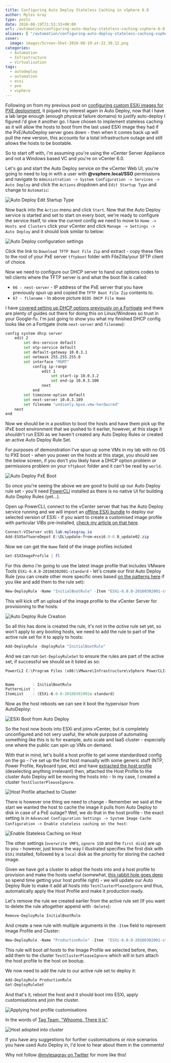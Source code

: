 ```yaml
---
title: Configuring Auto Deploy Stateless Caching in vSphere 6.0
author: Myles Gray
type: posts
date: 2016-08-19T21:53:33+00:00
url: /automation/configuring-auto-deploy-stateless-caching-vsphere-6-0
aliases: [ "/automation/configuring-auto-deploy-stateless-caching-vsphere-6-0/amp" ]
cover:
  image: images/Screen-Shot-2016-08-19-at-22.39.12.png
categories:
  - Automation
  - Infrastructure
  - Virtualisation
tags:
  - autodeploy
  - automation
  - esxi
  - pxe
  - vsphere
---
```


Following on from my previous post on [configuring custom ESXi images for PXE deployment][1], it piqued my interest again in Auto Deploy, now that I have a lab large enough (enough physical failure domains) to justify auto-deploy I figured i'd give it another go. I have chosen to implement stateless caching as it will allow the hosts to boot from the last used ESXi image they had if the PxE/AutoDeploy server goes down - then when it comes back up will pull the new version, this accounts for a total infrastructure outage and still allows the hosts to be bootable.

So to start off with, i'm assuming you're using the vCenter Server Appliance and not a Windows based VC and you're on vCenter 6.0.

Let's go and start the Auto Deploy service on the vCenter Web UI, you're going to need to log in with a user with **@vsphere.local/SSO** permissions and navigate to `Administration -> System Configuration -> Services -> Auto Deploy` and click the `Actions` dropdown and `Edit Startup Type` and change to `Automatic`:

![Auto Deploy Edit Startup Type][2]

Now back into the `Action` menu and click `Start`. Now that the Auto Deploy service is started and set to start on every boot, we're ready to configure the service itself, to view the current config we need to move to `Home -> Hosts and Clusters` click your vCenter and click `Manage -> Settings -> Auto Deploy` and it should look similar to below:

![Auto Deploy configuration settings][3]

Click the link to `Download TFTP Boot File Zip` and extract - copy these files to the root of your PxE server `tftpboot` folder with FileZilla/your SFTP client of choice.

Now we need to configure our DHCP server to hand out options codes to tell clients where the TFTP server is and what the boot file is called:

* `66 - next-server` - IP address of the PxE server that you have previously spun up and copied the `TFTP Boot File Zip` contents to.
* `67 - filename` - In above picture `BIOS DHCP File Name`

I have [covered setting up DHCP options previously on a Fortigate][4] and there are plenty of guides out there for doing this on Linux/Windows so trust in your Google-fu. I'm just going to show you what my finished DHCP config looks like on a Fortigate (note `next-server` and `filename`):

```sh
config system dhcp server
    edit 2
        set dns-service default
        set ntp-service default
        set default-gateway 10.0.3.1
        set netmask 255.255.255.0
        set interface "MGMT"
            config ip-range
                edit 1
                    set start-ip 10.0.3.2
                    set end-ip 10.0.3.100
                next
            end
        set timezone-option default
        set next-server 10.0.3.189
        set filename "undionly.kpxe.vmw-hardwired"
    next
end
```

Now we should be in a position to boot the hosts and have them pick up the iPxE boot environment that we pushed to it earlier, however, at this stage it shouldn't run ESXi as we haven't created any Auto Deploy Rules or created an active Auto Deploy Rule Set.

For purposes of demonstration I've spun up some VMs in my lab with no OS to PXE boot - when you power on the hosts at this stage, you should see the below screen, if you don't you likely have a DHCP option problem or permissions problem on your `tftpboot` folder and it can't be read by `world`.

![Auto Deploy PxE Boot][5]

So once you're seeing the above we are good to build up our Auto Deploy rule set - you'll need [PowerCLI][6] installed as there is no native UI for building Auto Deploy Rules (yet...).

Open up PowerCLI, connect to the vCenter server that has the Auto Deploy service running and we will import an [offline ESXi bundle][7] to deploy our selected version of ESXi - if you want to create a customised image profile with particular VIBs pre-installed, [check my article on that here][1].

```powershell
Connect-VIServer vc01.lab.mylesgray.io
Add-ESXSoftwareDepot E:\DL\update-from-esxi6.0-6.0_update02.zip
```

Now we can get the `Name` field of the image profiles included

```powershell
Get-ESXImageProfile | fl
```

For this demo i'm going to use the latest image profile that includes VMware Tools `ESXi-6.0.0-20160302001-standard` - let's create our first Auto Deploy Rule (you can create other more specific ones based [on the patterns here][8] if you like and add them to the rule set):

```powershell
New-DeployRule -Name "InitialBootRule" -Item "ESXi-6.0.0-20160302001-standard" -AllHosts
```

This will kick off an upload of the image profile to the vCenter Server for provisioning to the hosts:

![Auto Deploy Rule Creation][9]

So all this has done is created the rule, it's not in the _active_ rule set yet, so won't apply to any booting hosts, we need to add the rule to part of the active rule set for it to apply to hosts:

```powershell
Add-DeployRule -DeployRule "InitialBootRule"
```

And we can run `Get-DeployRuleSet` to ensure the rules are part of the active set, if successful we should se it listed as so:

```powershell
PowerCLI C:\Program Files (x86)\VMware\Infrastructure\vSphere PowerCLI> Get-DeployRuleSet


Name        : InitialBootRule
PatternList :
ItemList    : {ESXi-6.0.0-20160301001s-standard}
```

Now as the host reboots we can see it boot the hypervisor from AutoDeploy:

![ESXi Boot from Auto Deploy][10]

So the host now boots into ESXi and joins vCenter, but is completely unconfigured and not very useful, the whole purpose of automating something like this is to for example, auto scale and IaaS cluster - especially one where the public can spin up VMs on demand.

With that in mind, let's build a host profile to get some standardised config on the go - I've set up the first host manually with some generic stuff (NTP, Power Profile, Keyboard type, etc) and have [extracted the host profile][11] (deselecting anything irrelevant) then, attached the Host Profile to the cluster Auto Deploy will be moving the hosts into - In my case, I created a cluster `TestClusterPleaseIgnore`.

![Host Profile attached to Cluster][12]

There is however one thing we need to change - Remember we said at the start we wanted the host to cache the image it pulls from Auto Deploy to disk in case of a PxE outage? Well, we do that in the host profile - the exact setting is in `Advanced Configuration Settings -> System Image Cache Configuration -> Enable stateless caching on the host`:

![Enable Stateless Caching on Host][13]

The other settings (`overwrite VMFS`, `ignore SSD` and the `first disk`) are up to you - however, just know the way I illustrated specifies the first disk with `ESXi` installed, followed by a `local` disk as the priority for storing the cached image.

Given we have got a cluster to adopt the hosts into and a host profile to provision and make the hosts useful (somewhat, [this rabbit hole goes deep][14] so spend time getting your host profile right) - we will update our Auto Deploy Rule to make it add all hosts into `TestClusterPleaseIgnore` and thus, automatically apply the Host Profile and make it production ready.

Let's remove the rule we created earlier from the active rule set (If you want to delete the rule altogether append with `-Delete`):

```powershell
Remove-DeployRule InitialBootRule
```

And create a new rule with multiple arguments in the `-Item` field to represent Image Profile and Cluster:

```powershell
New-DeployRule -Name "ProductionRule" -Item  "ESXi-6.0.0-20160302001-standard",TestClusterPleaseIgnore -AllHosts
```

This rule will boot _all hosts_ to the Image Profile we selected before, then, add them to the cluster `TestClusterPleaseIgnore` which will in turn attach the host profile to the host on bootup.

We now need to add the rule to our active rule set to deploy it:

```powershell
Add-DeployRule ProductionRule
Get-DeployRuleSet
```

And that's it, reboot the host and it should boot into ESXi, apply customisations and join the cluster.

![Applying host profile customisations][15]

In the words of [Tag Team, "Whoomp, There it is"][16].

![Host adopted into cluster][17]

If you have any suggestions for further customisations or nice scenarios you have used Auto Deploy in, I'd love to hear about them in the comments!

Why not follow [@mylesagray on Twitter][18] for more like this!

 [1]: /infrastructure/building-customised-esxi-image-pxe-installation/
 [2]: images/Image-5.png
 [3]: images/Image-6.png
 [4]: /infrastructure/enabling-pxe-boot-options-fortigate-dhcp/
 [5]: images/PxE-Boot.gif
 [6]: https://www.vmware.com/support/developer/PowerCLI/
 [7]: https://my.vmware.com/web/vmware/details?productId=491&downloadGroup=ESXI60U2
 [8]: http://pubs.vmware.com/vsphere-60/index.jsp#com.vmware.vsphere.install.doc/GUID-3521CBAC-8819-489D-A10A-93397E332C9A.html
 [9]: images/2016-08-19_21-28-01.gif
 [10]: images/Screen-Shot-2016-08-19-at-21.48.09.png
 [11]: http://pubs.vmware.com/vsphere-60/index.jsp#com.vmware.vsphere.install.doc/GUID-4D8EDD07-6C77-4845-8F0E-A0F4C9102840.html
 [12]: images/Screen-Shot-2016-08-19-at-22.14.04.png
 [13]: images/Screen-Shot-2016-08-19-at-22.31.45.png
 [14]: https://pubs.vmware.com/vsphere-60/topic/com.vmware.ICbase/PDF/vsphere-esxi-vcenter-server-60-host-profiles-guide.pdf
 [15]: images/Screen-Shot-2016-08-19-at-22.37.21.png
 [16]: https://youtu.be/Z-FPimCmbX8?t=46
 [17]: images/Screen-Shot-2016-08-19-at-22.39.12.png
 [18]: https://twitter.com/mylesagray
